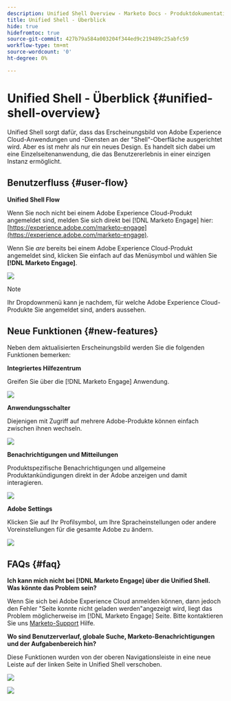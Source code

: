 ```yaml
---
description: Unified Shell Overview - Marketo Docs - Produktdokumentation
title: Unified Shell - Überblick
hide: true
hidefromtoc: true
source-git-commit: 427b79a584a003204f344ed9c219489c25abfc59
workflow-type: tm+mt
source-wordcount: '0'
ht-degree: 0%

---
```


# Unified Shell - Überblick {#unified-shell-overview}

Unified Shell sorgt dafür, dass das Erscheinungsbild von Adobe Experience Cloud-Anwendungen und -Diensten an der &quot;Shell&quot;-Oberfläche ausgerichtet wird. Aber es ist mehr als nur ein neues Design. Es handelt sich dabei um eine Einzelseitenanwendung, die das Benutzererlebnis in einer einzigen Instanz ermöglicht.

## Benutzerfluss {#user-flow}

**Unified Shell Flow**

Wenn Sie noch nicht bei einem Adobe Experience Cloud-Produkt angemeldet sind, melden Sie sich direkt bei [!DNL Marketo Engage] hier: [https://experience.adobe.com/marketo-engage](https://experience.adobe.com/marketo-engage).

Wenn Sie _are_ bereits bei einem Adobe Experience Cloud-Produkt angemeldet sind, klicken Sie einfach auf das Menüsymbol und wählen Sie **[!DNL Marketo Engage]**.

![](assets/unified-shell-overview-1.png)

>[!NOTE]
>
>Ihr Dropdownmenü kann je nachdem, für welche Adobe Experience Cloud-Produkte Sie angemeldet sind, anders aussehen.

## Neue Funktionen {#new-features}

Neben dem aktualisierten Erscheinungsbild werden Sie die folgenden Funktionen bemerken:

**Integriertes Hilfezentrum**

Greifen Sie über die [!DNL Marketo Engage] Anwendung.

![](assets/unified-shell-overview-2.png)

**Anwendungsschalter**

Diejenigen mit Zugriff auf mehrere Adobe-Produkte können einfach zwischen ihnen wechseln.

![](assets/unified-shell-overview-3.png)

**Benachrichtigungen und Mitteilungen**

Produktspezifische Benachrichtigungen und allgemeine Produktankündigungen direkt in der Adobe anzeigen und damit interagieren.

![](assets/unified-shell-overview-4.png)

**Adobe Settings**

Klicken Sie auf Ihr Profilsymbol, um Ihre Spracheinstellungen oder andere Voreinstellungen für die gesamte Adobe zu ändern.

![](assets/unified-shell-overview-5.png)

## FAQs {#faq}

**Ich kann mich nicht bei [!DNL Marketo Engage] über die Unified Shell. Was könnte das Problem sein?**

Wenn Sie sich bei Adobe Experience Cloud anmelden können, dann jedoch den Fehler &quot;Seite konnte nicht geladen werden&quot;angezeigt wird, liegt das Problem möglicherweise im [!DNL Marketo Engage] Seite. Bitte kontaktieren Sie uns [Marketo-Support](https://nation.marketo.com/t5/support/ct-p/Support) Hilfe.

**Wo sind Benutzerverlauf, globale Suche, Marketo-Benachrichtigungen und der Aufgabenbereich hin?**

Diese Funktionen wurden von der oberen Navigationsleiste in eine neue Leiste auf der linken Seite in Unified Shell verschoben.

![](assets/unified-shell-overview-6.png)

![](assets/unified-shell-overview-7.png)
